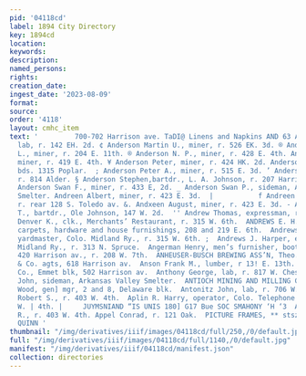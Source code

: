 ```yaml
---
pid: '04118cd'
label: 1894 City Directory
key: 1894cd
location: 
keywords: 
description: 
named_persons: 
rights: 
creation_date: 
ingest_date: '2023-08-09'
format: 
source: 
order: '4118'
layout: cmhc_item
text: '         700-702 Harrison ave. TaDI@ Linens and Napkins AND 63 APP  : Martin,
  lab, r. 142 EH. 2d. ¢ Anderson Martin U., miner, r. 526 EK. 3d. ® Anderson Matt
  L., miner, r. 204 E. 11th. ® Anderson N. P., miner, r. 428 E. 4th. Anderson Peter,
  miner, r. 419 E. 4th. ¥ Anderson Peter, miner, r. 424 HK. 2d. Anderson Peter, lab,
  bds. 1315 Poplar.  ; Anderson Peter A., miner, r. 515 E. 3d. ’ Anderson Regina Miss,
  r. 814 Alder. § Anderson Stephen,bartdr., L. A. Johnson, r. 207 Harrison av.  ~
  Anderson Swan F., miner, r. 433 E, 2d. _ Anderson Swan P., sideman, Arkansas Valley
  Smelter. Andreen Albert, miner, r. 423 E. 3d.  |           f Andreen Anton, miner,
  r. rear 128 S. Toledo av. &. Andxeen August, miner, r. 423 E. 3d. - Andreen Charles
  T., bartdr., Ole Johnson, 147 W. 2d.  '' Andrew Thomas, expressman, r.116 W. Chestnut,  Andrews
  Denver K., clk., Merchants’ Restaurant, r. 315 W. 6th.  ANDREWS E. H., furniture,
  carpets, hardware and house furnishings, 208 and 219 E. 6th.  Andrews Henry F.,
  yardmaster, Colo. Midland Ry., r. 315 W. 6th. ;  Andrews J. Harper, eonductor, Colo.
  Midland Ry., r. 313 N. Spruce.  Angerman Henry, men’s furnisher, boots and shoes,
  420 Harrison av., r. 208 W. 7th.  ANHEUSER-BUSCH BREWING ASS’N, Theo. Nollen- berger
  & Co. agts, 618 Harrison av.  Anson Frank M., lumber, r 13! E. 13th.  Antelope Mining
  Co., Emmet blk, 502 Harrison av.  Anthony George, lab, r. 817 W. Chestnut.  Anthony
  John, sideman, Arkansas Valley Smelter.  ANTIOCH MINING AND MILLING CO., T. 8S.
  Wood, gen] mgr, 2 and 8, Delaware blk.  Antonitz John, lab, r. 706 W. 2d.  Aplin
  Robert S., r. 403 W. 4th.  Aplin R. Harry, operator, Colo. Telephone Co., r. 403
  W. | 4th. |     JUYMSNIAND “IS UNIS 180] G17 Bue SOC SMAHONY ‘H ‘3  Aplin William
  R., r. 403 W. 4th. Appel Conrad, r. 121 Oak.  PICTURE FRAMES, ** stszer."~ J, J,
  QUINN '
thumbnail: "/img/derivatives/iiif/images/04118cd/full/250,/0/default.jpg"
full: "/img/derivatives/iiif/images/04118cd/full/1140,/0/default.jpg"
manifest: "/img/derivatives/iiif/04118cd/manifest.json"
collection: directories
---
```

